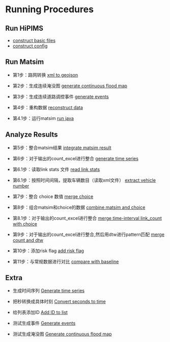# Running Procedures

## Run HiPIMS
- [construct basic files](./001_floodsim/prepare.py)
- [construct config](./001_floodsim/read.py)

## Run Matsim
- 第1步：路网转换
[xml to geojson](./001_floodsim/networkXML2Geojson.py)

- 第2步：生成连续淹没图
[generate continuous flood map](./001_floodsim/createSeqInundateMap.py)

- 第3步：生成连续道路调控事件
[generate events](./001_floodsim/generateSeqEvent.py)

- 第4步：重构数据
[reconstruct data](./001_floodsim/resetScore.py)

- 第4.1步：运行matsim
[run java]()

## Analyze Results
- 第5步：整合matsim结果
[integrate matsim result](./001_floodsim/sotrMatsimResult.py)

- 第6步：对于输出的count_excel进行整合
[generate time series](./001_floodsim/sortOutputExcel.py)

- 第6.1步：读取link stats 文件
[read link stats](./001_floodsim/readStat.py)

- 第6.1步：按照时间间隔，提取车辆数目（读取xml文件）
[extract vehicle number](./001_floodsim/matsimAnalysis.py)

- 第7步：整合 choice 数值
[merge choice](./001_floodsim/dupScore.py)

- 第8步：组合matsim和choice的数据
[combine matsim and choice](./001_floodsim/combineMatsimAndChoice.py)

- 第8.1步：对于输出的count_excel进行整合
[merge time-interval link_count with choice](./001_floodsim/matsimIntersect.py)

- 第9步：对于输出的count_excel进行整合,然后用dtw进行pattern匹配
[merge count and dtw](./001_floodsim/dtwMatching.py)

- 第10步：添加risk flag
[add risk flag](./001_floodsim/addRiskFlag.py)

- 第11步：与常规数据进行对比
[compare with baseline](./001_floodsim/matsimWithSelectedPattern.py)

## Extra
- 生成时间序列
[Generate time series](./001_floodsim/generateTimeSeries.py)

- 把秒转换成具体时刻
[Convert seconds to time](./001_floodsim/convertSecondsToTime.py)

- 给列表添加ID
[Add ID to list](./001_floodsim/attachValue.py)

- 测试生成事件
[Generate events](./001_floodsim/generateEvent.py)

- 测试生成淹没图
[Generate continuous flood map](./001_floodsim/createInundateMap.py)
